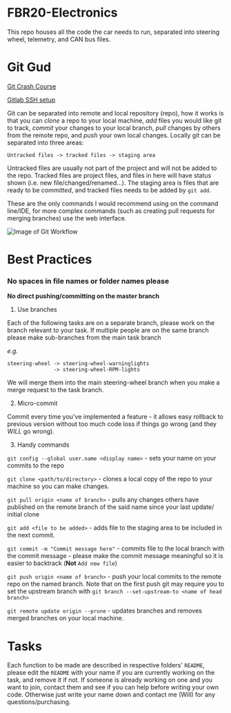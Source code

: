 # FBR20-Electronics

This repo houses all the code the car needs to run, separated into steering 
wheel, telemetry, and CAN bus files.

# Git Gud

[Git Crash Course](https://rogerdudler.github.io/git-guide/)

[Gitlab SSH setup](https://docs.gitlab.com/ee/ssh/)

Git can be separated into remote and local repository (repo), how it works is 
that you can *clone* a repo to your local machine, *add* files you would like 
git to track, *commit* your changes to your local branch, *pull* changes by 
others from the remote repo, and *push* your own local changes. Locally git can 
be separated into three areas:

```Untracked files -> tracked files -> staging area```

Untracked files are usually not part of the project and will not be added to the
repo. Tracked files are project files, and files in here will have status shown 
(i.e. new file/changed/renamed...). The staging area is files that are ready to 
be *committed*, and tracked files needs to be added by ```git add```.

These are the only commands I would recommend using on the command line/IDE, 
for more complex commands (such as creating pull requests for merging branches) 
use the web interface. 

![Image of Git Workflow](https://hackernoon.com/hn-images/1*mQdKYVN0nl-NvTw6MOSkWA.png)

# Best Practices

### No spaces in file names or folder names please

**No direct pushing/committing on the master branch**

1. Use branches

Each of the following tasks are on a separate 
branch, please work on the branch relevant to your task. If multiple people are 
on the same branch please make sub-branches from the main task branch 

*e.g.* 
```
steering-wheel -> steering-wheel-warninglights
               -> steering-wheel-RPM-lights
```

We will merge them into the main steering-wheel branch when you make a merge 
request to the task branch.

2. Micro-commit

Commit every time you've implemented a feature - it allows easy rollback to 
previous version without too much code loss if things go wrong (and they *WILL* 
go wrong).

3. Handy commands

```git config --global user.name <display name>``` - sets your name on your commits to the repo

```git clone <path/to/directory>``` - clones a local copy of the repo to your
machine so you can make changes.

```git pull origin <name of branch>``` - pulls any changes others have 
published on the remote branch of the said name since your last update/ initial 
clone

```git add <file to be added>``` - adds file to the staging area to be included 
in the next commit.

```git commit -m "Commit message here"``` - commits file to the local branch 
with the commit message - please make the commit message meaningful so it is 
easier to backtrack (**Not** ```Add new file```) 

```git push origin <name of branch>``` - push your local commits to the remote 
repo on the named branch. Note that on the first push git may require you to 
set the upstream branch with ```git branch --set-upstream-to <name of head branch>```

```git remote update origin --prune``` - updates branches and removes merged branches 
on your local machine.

# Tasks

Each function to be made are described in respective folders' ```README```,
please edit the ```README``` with your name if you are currently working on the 
task, and remove it if not. If someone is already working on one and you want 
to join, contact them and see if you can help before writing your own code. 
Otherwise just write your name down and contact me (Will) for any 
questions/purchasing. 


